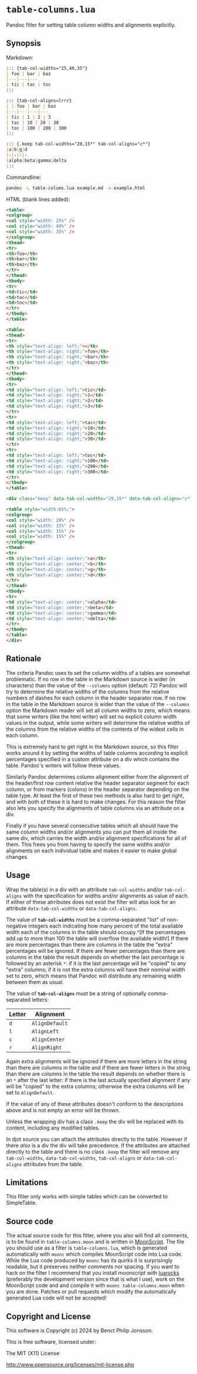 # `table-columns.lua`

Pandoc filter for setting table column widths and
alignments explicitly.

## Synopsis

Markdown:

``````markdown
::: {tab-col-widths="25,40,35"}
| foo | bar | baz
|---|---|---
| tic | tac | toc
:::

::: {tab-col-aligns=lrrr}
| | foo | bar | baz
|---|---|---|---
| tic | 1 | 2 | 3
| tac | 10 | 20 | 30
| toc | 100 | 200 | 300
:::

::: {.keep tab-col-widths="20,15*" tab-col-aligns="c*"}
|a|b|g|d
|-|-|-|-
|alpha|beta|gamma|delta
:::
``````

Commandline:

``````sh
pandoc -L table-colums.lua example.md -o example.html
``````

HTML (blank lines added):

``````html
<table>
<colgroup>
<col style="width: 25%" />
<col style="width: 40%" />
<col style="width: 35%" />
</colgroup>
<thead>
<tr>
<th>foo</th>
<th>bar</th>
<th>baz</th>
</tr>
</thead>
<tbody>
<tr>
<td>tic</td>
<td>tac</td>
<td>toc</td>
</tr>
</tbody>
</table>

<table>
<thead>
<tr>
<th style="text-align: left;"></th>
<th style="text-align: right;">foo</th>
<th style="text-align: right;">bar</th>
<th style="text-align: right;">baz</th>
</tr>
</thead>
<tbody>
<tr>
<td style="text-align: left;">tic</td>
<td style="text-align: right;">1</td>
<td style="text-align: right;">2</td>
<td style="text-align: right;">3</td>
</tr>
<tr>
<td style="text-align: left;">tac</td>
<td style="text-align: right;">10</td>
<td style="text-align: right;">20</td>
<td style="text-align: right;">30</td>
</tr>
<tr>
<td style="text-align: left;">toc</td>
<td style="text-align: right;">100</td>
<td style="text-align: right;">200</td>
<td style="text-align: right;">300</td>
</tr>
</tbody>
</table>

<div class="keep" data-tab-col-widths="20,15*" data-tab-col-aligns="c*">

<table style="width:65%;">
<colgroup>
<col style="width: 20%" />
<col style="width: 15%" />
<col style="width: 15%" />
<col style="width: 15%" />
</colgroup>
<thead>
<tr>
<th style="text-align: center;">a</th>
<th style="text-align: center;">b</th>
<th style="text-align: center;">g</th>
<th style="text-align: center;">d</th>
</tr>
</thead>
<tbody>
<tr>
<td style="text-align: center;">alpha</td>
<td style="text-align: center;">beta</td>
<td style="text-align: center;">gamma</td>
<td style="text-align: center;">delta</td>
</tr>
</tbody>
</table>
</div>
``````

## Rationale

The criteria Pandoc uses to set the column widths of a tables
are somewhat problematic.
If no row in the table in the Markdown source is wider
(in characters) than the value of the `--columns` option
(default: 72) Pandoc will try to determine the relative
widths of the columns from the relative numbers of dashes
for each column in the header separator row.
If no row in the table in the Markdown source is wider
than the value of the `--columns` option the
Markdown reader will set all column widths to zero,
which means that some writers (like the html writer) will
set no explicit column width values in the output, while
some writers will determine the relative widths of the
columns from the relative widths of the contents of the
widest cells in each column.

This is extremely hard to get right in the Markdown source,
so this filter works around it by setting the widths of table
columns according to explicit percentages specified in a
custom attribute on a div which contains the table.
Pandoc's writers will follow these values. 

Similarly Pandoc determines column alignment either
from the alignment of the header/first row content relative
the header separator segment for each column, or from markers
(colons) in the header separator depending on the table type.
At least the first of these two methods is also hard to get
right, and with both of these it is hard to make changes.
For this reason the filter also lets you specify the
alignments of table columns via an attribute on a div.

Finally if you have several consecutive tables which
all should have the same column widths and/or alignments
you can put them all inside the same div, which carries the
width and/or alignment specifications for all of
them. This frees you from having to specify the same widths
and/or alignments on each individual table and makes
it easier to make global changes.

## Usage

Wrap the table(s) in a div with an attribute `tab-col-widths`
and/or `tab-col-aligns` with the specification for widths
and/or alignments as value of each. If either of these
atrributes does not exist the filter will also look for
an attribute
`data-tab-col-widths`
or
`data-tab-col-aligns`.

The value of **`tab-col-widths`** must be
a comma-separated "list" of non-negative integers each
indicating how many percent of the total available width
each of the columns in the table should occupy.^[If the
percentages add up to more than 100 the table will overflow
the available width!]
If there are more percentages than
there are columns in the table the "extra" percentages
will be ignored. If there are fewer percentages than
there are columns in the table the result depends on
whether the last percentage is followed by an asterisk
`*`: if it is the last percentage will be "copied"
to any "extra" columns; if it is not the extra columns will
have their nominal width set to zero, which means that Pandoc
will distribute any remaining width between them as
usual.

The value of **`tab-col-aligns`** must be
a string of optionally comma-separated letters:

| Letter | Alignment
|--------|----------
| `d` | `AlignDefault`
| `l` | `AlignLeft`
| `c` | `AlignCenter`
| `r` | `AlignRight`

Again extra alignments will be ignored if there are more
letters in the string than there are columns in the table
and if there are fewer letters in the string than there
are columns in the table the result depends on whether
there is an `*` after the last letter: if there is the
last actually specified alignment if any will be
"copied" to the extra columns; otherwise the extra columns
will be set to `AlignDefault`.

If the value of any of these attributes doesn't conform
to the descriptions above and is not empty an error will be
thrown.

Unless the wrapping div has a class `.keep` the div will
be replaced with its content,
including any modified tables.

In djot source you can attach the attributes directly to
the table. However if there *also* is a div the div
will take precedence.
If the attributes are attached directly to the table and
there is no class `.keep` the filter will remove any
`tab-col-widths`,
`data-tab-col-widths`,
`tab-col-aligns`
or
`data-tab-col-aligns`
attributes from the table.

## Limitations

This filter only works with simple tables which can be
converted to SimpleTable.


## Source code

The actual source code for this filter,
where you also will find all comments,
is to be found in `table-columns.moon`
and is written in
[MoonScript](https://moonscript.org).
The file you should use as a
filter is `table-columns.lua`, which is generated
automatically with `moonc` which compiles
MoonScript code into Lua code.
While the Lua code produced by `moonc` has its
quirks it is surprisingly readable, but
it preserves neither comments nor spacing.
If you want to hack on the filter I recommend
that you install moonscript with
[luarocks](https://luarocks.org)
(preferably the development version since
that is what I use), work on the MoonScript code
and and compile it with
`moonc table-columns.moon`
when you are done.
Patches or pull requests which modify the
automatically generated Lua code will not be
accepted!

## Copyright and License

This software is Copyright (c) 2024 by Benct Philip Jonsson.

This is free software, licensed under:

  The MIT (X11) License

http://www.opensource.org/licenses/mit-license.php
